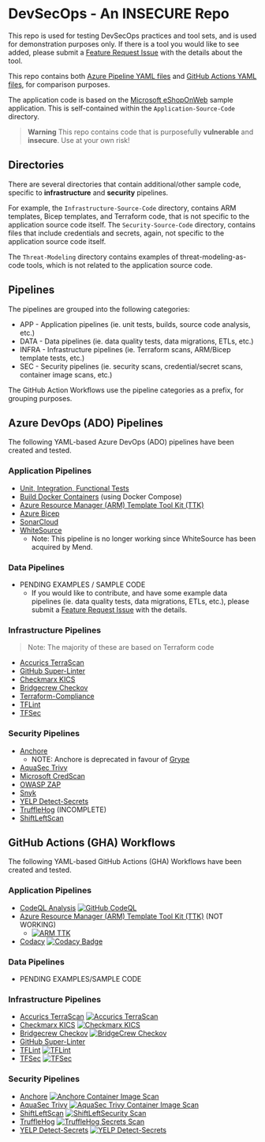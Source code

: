 # DevSecOps - An INSECURE Repo

This repo is used for testing DevSecOps practices and tool sets, and is used for demonstration purposes only. If there is a tool you would like to see added, please submit a [Feature Request Issue](https://github.com/AErmie/DevSecOps/issues/new/choose) with the details about the tool.

This repo contains both [Azure Pipeline YAML files](https://github.com/AErmie/DevSecOps/tree/main/azure-pipelines) and [GitHub Actions YAML files](https://github.com/AErmie/DevSecOps/tree/main/.github/workflows), for comparison purposes.

The application code is based on the [Microsoft eShopOnWeb](https://github.com/dotnet-architecture/eShopOnWeb) sample application. This is self-contained within the `Application-Source-Code` directory.

> **Warning**
> This repo contains code that is purposefully **vulnerable** and **insecure**. Use at your own risk!

## Directories

There are several directories that contain additional/other sample code, specific to **infrastructure** and **security** pipelines.

For example, the `Infrastructure-Source-Code` directory, contains ARM templates, Bicep templates, and Terraform code, that is not specific to the application source code itself. The `Security-Source-Code` directory, contains files that include credentials and secrets, again, not specific to the application source code itself.

The `Threat-Modeling` directory contains examples of threat-modeling-as-code tools, which is not related to the application source code.

## Pipelines

The pipelines are grouped into the following categories:

- APP - Application pipelines (ie. unit tests, builds, source code analysis, etc.)
- DATA - Data pipelines (ie. data quality tests, data migrations, ETLs, etc.)
- INFRA - Infrastructure pipelines (ie. Terraform scans, ARM/Bicep template tests, etc.)
- SEC - Security pipelines (ie. security scans, credential/secret scans, container image scans, etc.)

The GitHub Action Workflows use the pipeline categories as a prefix, for grouping purposes.

## Azure DevOps (ADO) Pipelines

The following YAML-based Azure DevOps (ADO) pipelines have been created and tested.

### Application Pipelines

- [Unit, Integration, Functional Tests](./azure-pipelines/eShopOnWeb-CI.yml)
- [Build Docker Containers](./azure-pipelines/eShopOnWeb-Docker-CI.yml) (using Docker Compose)
- [Azure Resource Manager (ARM) Template Tool Kit (TTK)](azure-pipelines/arm-ttk-pipeline.yml)
- [Azure Bicep](azure-pipelines/azure-bicep-pipeline.yml)
- [SonarCloud](azure-pipelines/sonar-cloud-pipeline.yml)
- [WhiteSource](azure-pipelines/whitesource-pipeline.yml)
  - Note: This pipeline is no longer working since WhiteSource has been acquired by Mend.

### Data Pipelines

- PENDING EXAMPLES / SAMPLE CODE
  - If you would like to contribute, and have some example data pipelines (ie. data quality tests, data migrations, ETLs, etc.), please submit a [Feature Request Issue](https://github.com/AErmie/DevSecOps/issues/new/choose) with the details.

### Infrastructure Pipelines

> Note: The majority of these are based on Terraform code

- [Accurics TerraScan](azure-pipelines/terraform-terrascan-pipeline.yml)
- [GitHub Super-Linter](azure-pipelines/terraform-githublinter-pipeline.yml)
- [Checkmarx KICS](azure-pipelines/iac-kicks-pipeline.yml)
- [Bridgecrew Checkov](azure-pipelines/terraform-checkov-pipeline.yml)
- [Terraform-Compliance](azure-pipelines/terraform-tfcompliance-pipeline.yml)
- [TFLint](azure-pipelines/terraform-tflint.yml)
- [TFSec](azure-pipelines/terraform-tfsec-pipeline.yml)

### Security Pipelines

- [Anchore](azure-pipelines/anchore-pipeline.yml)
  - NOTE: Anchore is deprecated in favour of [Grype](https://github.com/anchore/grype)
- [AquaSec Trivy](azure-pipelines/sec-trivy-pipeline.yml)
- [Microsoft CredScan](azure-pipelines/msft-credscan-pipeline.yml)
- [OWASP ZAP](azure-pipelines/sec-owasp-pipeline.yml)
- [Snyk](azure-pipelines/snyk-securityScan-pipeline.yml)
- [YELP Detect-Secrets](azure-pipelines/sec-secretscan-yelpdetectsecrets.yml)
- [TruffleHog](azure-pipelines/truffleHog-secretScan-pipeline.yml) (INCOMPLETE)
- [ShiftLeftScan](azure-pipelines/sec-shiftleftscan-pipeline.yml)

## GitHub Actions (GHA) Workflows

The following YAML-based GitHub Actions (GHA) Workflows have been created and tested.

### Application Pipelines

- [CodeQL Analysis](.github/workflows/codeql-analysis.yml) [![GitHub CodeQL](https://github.com/AErmie/DevSecOps/actions/workflows/codeql-analysis-workflow.yml/badge.svg)](https://github.com/AErmie/DevSecOps/actions/workflows/codeql-analysis-workflow.yml)
- [Azure Resource Manager (ARM) Template Tool Kit (TTK)](.github/workflows/arm-ttk-workflow.yml) (NOT WORKING)
    - [![ARM TTK](https://github.com/AErmie/DevSecOps/actions/workflows/arm-ttk-workflow.yml/badge.svg)](https://github.com/AErmie/DevSecOps/actions/workflows/arm-ttk-workflow.yml)
- [Codacy](https://github.com/AErmie/DevSecOps/blob/main/.github/workflows/codacy-workflow.yml) [![Codacy Badge](https://app.codacy.com/project/badge/Grade/06a8a105132643e0ad4073eec9b85fbd)](https://www.codacy.com/gh/AErmie/DevSecOps/dashboard?utm_source=github.com&amp;utm_medium=referral&amp;utm_content=AErmie/DevSecOps&amp;utm_campaign=Badge_Grade)

### Data Pipelines

- PENDING EXAMPLES/SAMPLE CODE

### Infrastructure Pipelines

- [Accurics TerraScan](.github/workflows/accurics-terrascan-workflow.yml) [![Accurics TerraScan](https://github.com/AErmie/DevSecOps/actions/workflows/accurics-terrascan-workflow.yml/badge.svg)](https://github.com/AErmie/DevSecOps/actions/workflows/accurics-terrascan-workflow.yml)
- [Checkmarx KICS](.github/workflows/iac-kicks.yml) [![Checkmarx KICS](https://github.com/AErmie/DevSecOps/actions/workflows/checkmarx-iackics-workflow.yml/badge.svg)](https://github.com/AErmie/DevSecOps/actions/workflows/checkmarx-iackics-workflow.yml)
- [Bridgecrew Checkov](.github/workflows/bridgecrew-checkov-workflow.yml) [![BridgeCrew Checkov](https://github.com/AErmie/DevSecOps/actions/workflows/bridgecrew-checkov-workflow.yml/badge.svg)](https://github.com/AErmie/DevSecOps/actions/workflows/bridgecrew-checkov-workflow.yml)
- [GitHub Super-Linter](.github/workflows/github-superlinter.yml)
- [TFLint](.github/workflows/terraform-tflint-workflow.yml) [![TFLint](https://github.com/AErmie/DevSecOps/actions/workflows/terraform-tflint-workflow.yml/badge.svg)](https://github.com/AErmie/DevSecOps/actions/workflows/terraform-tflint-workflow.yml)
- [TFSec](.github/workflows/terraform-tfsec-workflow.yml) [![TFSec](https://github.com/AErmie/DevSecOps/actions/workflows/terraform-tfsec-workflow.yml/badge.svg)](https://github.com/AErmie/DevSecOps/actions/workflows/terraform-tfsec-workflow.yml)

### Security Pipelines

- [Anchore](.github/workflows/anchore-workflow.yml) [![Anchore Container Image Scan](https://github.com/AErmie/DevSecOps/actions/workflows/anchore-workflow.yml/badge.svg)](https://github.com/AErmie/DevSecOps/actions/workflows/anchore-workflow.yml)
- [AquaSec Trivy](.github/workflows/aquasec-trivy-workflow.yml) [![AquaSec Trivy Container Image Scan](https://github.com/AErmie/DevSecOps/actions/workflows/aquasec-trivy-workflow.yml/badge.svg)](https://github.com/AErmie/DevSecOps/actions/workflows/aquasec-trivy-workflow.yml)
- [ShiftLeftScan](.github/workflows/shiftleftscan.yml) [![ShiftLeftSecurity Scan](https://github.com/AErmie/DevSecOps/actions/workflows/shiftleftscan-workflow.yml/badge.svg)](https://github.com/AErmie/DevSecOps/actions/workflows/shiftleftscan-workflow.yml)
- [TruffleHog](.github/workflows/truffle-hog-workflow.yml) [![TruffleHog Secrets Scan](https://github.com/AErmie/DevSecOps/actions/workflows/truffle-hog-workflow.yml/badge.svg)](https://github.com/AErmie/DevSecOps/actions/workflows/truffle-hog-workflow.yml)
- [YELP Detect-Secrets](.github/workflows/yelp-secret-scan.yml) [![YELP Detect-Secrets](https://github.com/AErmie/DevSecOps/actions/workflows/yelp-detectsecret-workflow.yml/badge.svg?branch=main)](https://github.com/AErmie/DevSecOps/actions/workflows/yelp-detectsecret-workflow.yml)
